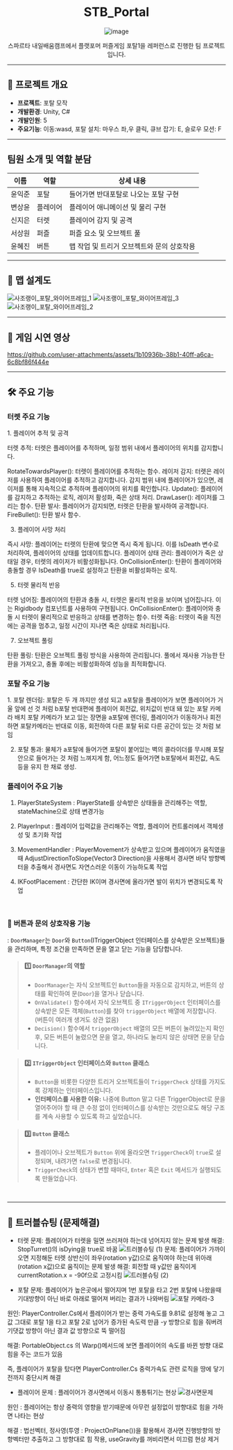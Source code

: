 <div align="center">

# STB_Portal
![image](https://github.com/user-attachments/assets/d68f1db0-5aa0-4011-a287-64e3cb4fc477)

스파르타 내일배움캠프에서 플랫포머 퍼즐게임 포탈1을 레퍼런스로 진행한 팀 프로젝트입니다.

</div>
  
----
  
## 📌 프로젝트 개요
  
- **프로젝트**: 포탈 모작
- **개발환경**: Unity, C#  
- **개발인원**: 5
- **주요기능**:  이동:wasd, 포탈 설치: 마우스 좌,우 클릭, 큐브 잡기: E, 슬로우 모션: F
  
  
----
  
##  팀원 소개 및 역할 분담
  
| 이름 | 역할 | 상세 내용 |
| ---- | ---- | ---- |
| 윤익준 | 포탈 | 들어가면 반대포탈로 나오는 포탈 구현 |
| 변상윤 | 플레이어 | 플레이어 애니메이션 및 물리 구현 |
| 신지은 | 터렛 | 플레이어 감지 및 공격 |
| 서상원 | 퍼즐 | 퍼즐 요소 및 오브젝트 풀 |
| 윤혜진 | 버튼 | 맵 작업 및 트리거 오브젝트와 문의 상호작용 |

----
  
## 📖 맵 설계도
![사조랭이_포탈_와이어프레임_1](https://github.com/user-attachments/assets/a9c95afc-ae0d-4469-b656-d8e46399fcb6)
![사조랭이_포탈_와이어프레임_3](https://github.com/user-attachments/assets/e555ce63-34dc-43aa-92b4-a12b08c0ed78)
![사조랭이_포탈_와이어프레임_2](https://github.com/user-attachments/assets/3903b481-bed4-48ef-8080-b685f5347aa0)

----
  
## 🎥 게임 시연 영상
https://github.com/user-attachments/assets/1b10936b-38b1-40ff-a6ca-6c8bf86f444e

----

## 🛠️ 주요 기능
<h3>터렛 주요 기능</h3>
1. 플레이어 추적 및 공격


터렛 추적: 터렛은 플레이어를 추적하며, 일정 범위 내에서 플레이어의 위치를 감지합니다.

RotateTowardsPlayer(): 터렛이 플레이어를 추적하는 함수.
레이저 감지: 터렛은 레이저를 사용하여 플레이어를 추적하고 감지합니다. 감지 범위 내에 플레이어가 있으면, 레이저를 통해 지속적으로 추적하며 플레이어의 위치를 확인합니다.
Update(): 플레이어를 감지하고 추적하는 로직, 레이저 활성화, 죽은 상태 처리.
DrawLaser(): 레이저를 그리는 함수.
탄환 발사: 플레이어가 감지되면, 터렛은 탄환을 발사하여 공격합니다.
FireBullet(): 탄환 발사 함수.


3. 플레이어 사망 처리

즉시 사망: 플레이어는 터렛의 탄환에 맞으면 즉시 죽게 됩니다. 이를 IsDeath 변수로 처리하여, 플레이어의 상태를 업데이트합니다.
플레이어 상태 관리: 플레이어가 죽은 상태일 경우, 터렛의 레이저가 비활성화됩니다.
OnCollisionEnter(): 탄환이 플레이어와 충돌할 경우 IsDeath를 true로 설정하고 탄환을 비활성화하는 로직.


5. 터렛 물리적 반응
   
터렛 넘어짐: 플레이어의 탄환과 충돌 시, 터렛은 물리적 반응을 보이며 넘어집니다. 이는 Rigidbody 컴포넌트를 사용하여 구현됩니다.
OnCollisionEnter(): 플레이어와 충돌 시 터렛이 물리적으로 반응하고 상태를 변경하는 함수.
터렛 죽음: 터렛이 죽을 직전에는 공격을 멈추고, 일정 시간이 지나면 죽은 상태로 처리됩니다.


7. 오브젝트 풀링
   
탄환 풀링: 탄환은 오브젝트 풀링 방식을 사용하여 관리됩니다. 풀에서 재사용 가능한 탄환을 가져오고, 충돌 후에는 비활성화하여 성능을 최적화합니다.  

<h3>포탈 주요 기능</h3>
1. 포탈 렌더링: 포탈은 두 개 까지만 생성 되고 a포탈을 플레이어가 보면 플레이어가 거울 앞에 선 것 처럼 b포탈 반대편에 플레이어 회전값, 위치값이 반대 돼 있는 포탈 카메라 배치
포탈 카메라가 보고 있는 장면을 a포탈에 렌더링, 플레이어가 이동하거나 회전하면 포탈카메라는 반대로 이동, 회전하여 다른 포탈 뒤로 다른 공간이 있는 것 처럼 보임


2. 포탈 통과: 물체가 a포탈에 들어가면 포탈이 붙어있는 벽의 콜라이더를 무시해 포탈 안으로 들어가는 것 처럼 느껴지게 함, 어느정도 들어가면 b포탈에서 회전값, 속도 등을 유지 한 채로 생성.


<h3>플레이어 주요 기능</h3>


1. PlayerStateSystem : PlayerState를 상속받은 상태들을 관리해주는 역할, stateMachine으로 상태 변경가능


2. PlayerInput : 플레이어 입력값을 관리해주는 역할, 플레이어 컨트롤러에서 객체생성 및 초기화 작업


4. MovementHandler : PlayerMovement가 상속받고 있으며 플레이어가 움직였을때 AdjustDirectionToSlope(Vector3 Direction)을 사용해서 경사면 바닥 방향벡터을 추출해서 경사면도 자연스러운 이동이 가능하도록 작업


5. IKFootPlacement : 간단한 IK이며 경사면에 올라가면 발이 위치가 변경되도록 작업

<br>

### 🚪 **버튼과 문의 상호작용 기능**
: `DoorManager`는 `Door`와 `Button`(ITriggerObject 인터페이스를 상속받은 오브젝트)들을 관리하며,
특정 조건을 만족하면 문을 열고 닫는 기능을 담당합니다.
  
>  #### **1️⃣ `DoorManager`의 역할**
>  - `DoorManager`는 자식 오브젝트인 `Button`들을 자동으로 감지하고, 버튼의 상태를 확인하여 문(`Door`)을 열거나 닫습니다.
>  - `OnValidate()` 함수에서 자식 오브젝트 중 `ITriggerObject` 인터페이스를 상속받은 모든 객체(`Button`)를 찾아 `triggerObject` 배열에 저장합니다. (버튼이 여러개 생겨도 상관 없음)
>  - `Decision()` 함수에서 `triggerObject` 배열의 모든 버튼이 눌려있는지 확인 후, 모든 버튼이 눌렸으면 문을 열고, 하나라도 눌리지 않은 상태면 문을 닫습니다.

>  #### **2️⃣ `ITriggerObject` 인터페이스와 `Button` 클래스**
>  - `Button`을 비롯한 다양한 트리거 오브젝트들이 `TriggerCheck` 상태를 가지도록 강제하는 인터페이스입니다.
>  - **인터페이스를 사용한 이유:** 나중에 Button 말고 다른 TriggerObject로 문을 열어주어야 할 때 큰 수정 없이 인터페이스를 상속받는 것만으로도 해당 구조를 계속 사용할 수 있도록 하고 싶었습니다.

>  #### **3️⃣ `Button` 클래스**
>  - 플레이어나 오브젝트가 `Button` 위에 올라오면 `TriggerCheck`이 `true`로 설정되며, 내려가면 `false`로 변경됩니다.
>  - `TriggerCheck`의 상태가 변할 때마다, `Enter` 혹은 `Exit` 메서드가 실행되도록 만들었습니다.

<br>

----
  
## 🚀 트러블슈팅 (문제해결)
- 터렛
문제: 플레이어가 터렛을 밀면 쓰러져야 하는데 넘어지지 않는 문제 발생
해결: StopTurret()의 isDying을 true로 바꿈
![트러블슈팅 (1)](https://github.com/user-attachments/assets/90d515a7-a9dc-4173-a58c-6404a1e3df37)
문제: 플레이어가 가까이 오면 지정해둔 터렛 상반신이 좌우(rotation y값)으로 움직여야 하는데 위아래(rotation x값)으로 움직이는 문제 발생
해결: 회전할 때 y값만 움직이게  currentRotation.x = -90f으로 고정시킴
![트러블슈팅 (2)](https://github.com/user-attachments/assets/d13caa92-375f-417f-a6e2-713f79cd8448)

- 포탈
문제: 플레이어가 높은곳에서 떨어지며 1번 포탈을 타고 2번 포탈에 나왔을때 기대방향이 아닌 바로 아래로 떨어져 버리는 결과가 나와버림
![포탈 카메라-3](https://github.com/user-attachments/assets/8ead2bb3-54a4-4c73-9dc3-de49f4d94c4b)


원인: PlayerController.Cs에서 플레이어가 받는 중력 가속도를 9.81로 설정해 놓고 그 값 그대로 포탈 1을 타고 포탈 2로 넘어가 증가된 속도력 만큼  -y 방향으로 힘을 줘버려 기댓값 방향이 아닌 결과 값 방향으로 뚝 떨어짐 


해결: PortableObject.cs 의 Warp()메서드에 보면 플레이어의 속도를 바뀐 방향 대로 힘을 주는 코드가 있음


즉, 플레이어가 포탈을 탔다면 PlayerController.Cs  중력가속도 관련 로직을 땅에 닿기 전까지 중단시켜 해결




- 플레이어
문제 : 플레이어가 경사면에서 이동시 통통튀기는 현상
![경사면문제](https://github.com/user-attachments/assets/99b2d423-75e4-4977-a489-401295f343a2)

원인 : 플레이어는 항상 중력의 영향을 받기때문에 아무런 설정없이 방향대로 힘을 가하면 나타는 현상

해결 : 법선벡터, 정사영(투영 : ProjectOnPlane())을 활용해서 경사면 진행방향의 방향벡터만 추출하고 그 방향대로 힘 작용, useGravity를 꺼비리면서 미끄럼 현상 제거 
